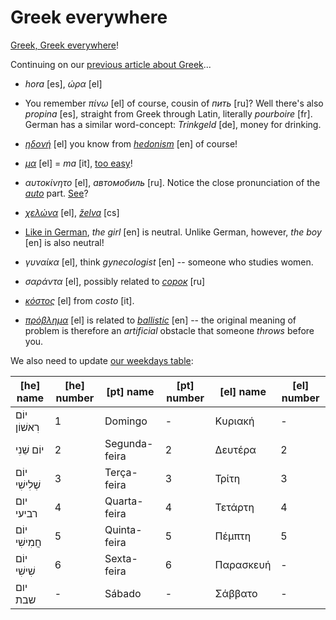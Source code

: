 Greek everywhere
===

[Greek, Greek everywhere]((images/greek-everywhere.jpg))!

Continuing on our [previous article about Greek](greek)...

* *hora* [es], *ώρα* [el]

* You remember *πίνω* [el] of course, cousin of *пить* [ru]? Well there's also *propina* [es], straight from Greek through Latin, literally *pourboire* [fr]. German has a similar word-concept: *Trinkgeld* [de], money for drinking.

* *[ηδονή](https://en.wiktionary.org/wiki/%CE%B7%CE%B4%CE%BF%CE%BD%CE%AE#Greek)* [el] you know from *[hedonism](https://www.youtube.com/watch?v=Y5JxIrn4OVs&list=PL8A4VDzSsWXmF_8IxXdKCyGSpmtO8H2dn)* [en] of course!

* *[μα](https://en.wiktionary.org/wiki/%CE%BC%CE%B1)* [el] = *ma* [it], [too easy](https://translate.google.com/#view=home&op=translate&sl=el&tl=it&text=%CE%BC%CE%B1%20%CE%B4%CE%B5%CE%BD%20%CF%84%CE%BF%20%CE%B7%CE%BE%CE%B5%CF%81%CE%B1)!

* *αυτοκίνητο* [el], *автомобиль* [ru]. Notice the close pronunciation of the *[auto](https://en.wiktionary.org/wiki/%D0%B0%D0%B2%D1%82%D0%BE-)* part. [See](learning-russian)?

* *[χελώνα](https://en.wiktionary.org/wiki/%CF%87%CE%B5%CE%BB%CF%8E%CE%BD%CE%B1#Greek)* [el], *[želva](https://en.wiktionary.org/wiki/%C5%BEelva)* [cs]

* [Like in German](https://translate.google.com/#view=home&op=translate&sl=de&tl=el&text=das%20M%C3%A4dchen%2C%20der%20Mann%2C%20die%20Frau%2C%20der%20Junge), *the girl* [en] is neutral. Unlike German, however, *the boy* [en] is also neutral!

* *γυναίκα* [el], think *gynecologist* [en] -- someone who studies women.

* *σαράντα* [el], possibly related to *[сорок](https://en.wiktionary.org/wiki/%D1%81%D0%BE%D1%80%D0%BE%D0%BA#Etymology_1)* [ru]

* *[κόστος](https://en.wiktionary.org/wiki/%CE%BA%CF%8C%CF%83%CF%84%CE%BF%CF%82#Greek)* [el] from *costo* [it].

* *[πρόβλημα](https://en.wiktionary.org/wiki/%CF%80%CF%81%CF%8C%CE%B2%CE%BB%CE%B7%CE%BC%CE%B1)* [el] is related to *[ballistic](https://en.wiktionary.org/wiki/ballistic)* [en] -- the original meaning of problem is therefore an *artificial* obstacle that someone *throws* before you.

We also need to update [our weekdays table](hebrew):

|[he] name|[he] number|[pt] name|[pt] number|[el] name|[el] number|
|---|---|---|---|---|---|
|יוֹם רִאשׁוֹן|1|Domingo|-|Κυριακή|-|
|יוֹם שֵׁנִי|2|Segunda-feira|2|Δευτέρα|2|
|יוֹם שְׁלִישִׁי|3|Terça-feira|3|Τρίτη|3|
|יום רביעי|4|Quarta-feira|4|Τετάρτη|4|
|יוֹם חֲמִישִׁי|5|Quinta-feira|5|Πέμπτη|5|
|יוֹם שִׁישִׁי|6|Sexta-feira|6|Παρασκευή|-|
|יום שבת|-|Sábado|-|Σάββατο|-|
